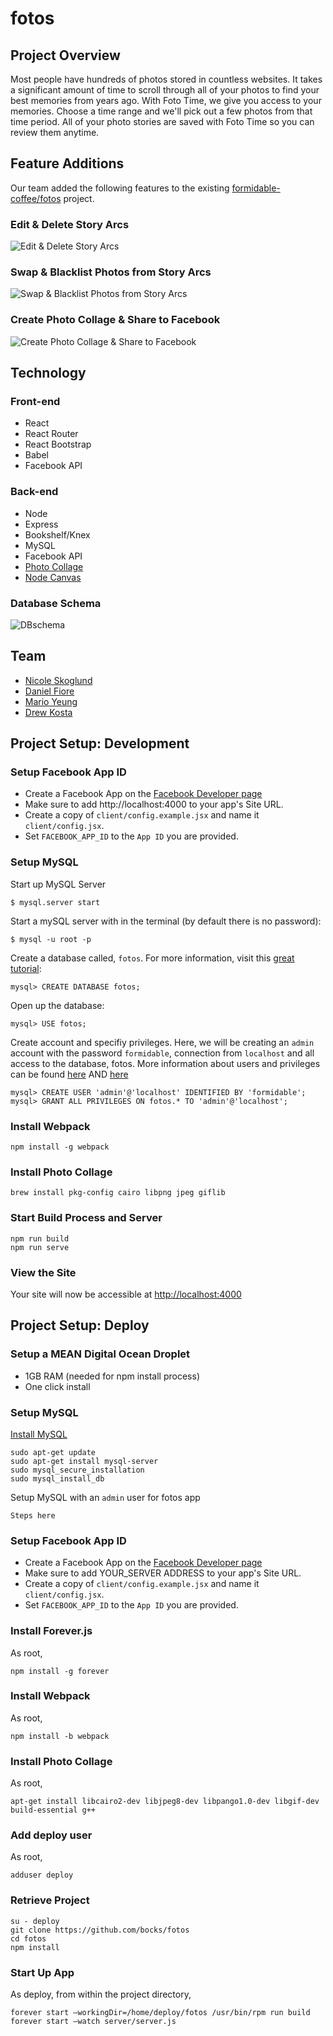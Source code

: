 # fotos

## Project Overview

Most people have hundreds of photos stored in countless websites. It takes a significant amount of time to scroll through all of your photos to find your best memories from years ago. With Foto Time, we give you access to your memories. Choose a time range and we'll pick out a few photos from that time period. All of your photo stories are saved with Foto Time so you can review them anytime.

## Feature Additions

Our team added the following features to the existing [formidable-coffee/fotos](https://github.com/formidable-coffee/fotos) project.

### Edit & Delete Story Arcs

![Edit & Delete Story Arcs](mockups/screen-edit-story-arcs.png)

### Swap & Blacklist Photos from Story Arcs

![Swap & Blacklist Photos from Story Arcs](mockups/screen-swap-photos.png)

### Create Photo Collage & Share to Facebook

![Create Photo Collage & Share to Facebook](mockups/screen-photo-collage.png)

## Technology

### Front-end

* React
* React Router
* React Bootstrap
* Babel
* Facebook API

### Back-end

* Node
* Express
* Bookshelf/Knex
* MySQL
* Facebook API
* [Photo Collage](https://www.npmjs.com/package/photo-collage)
* [Node Canvas](https://github.com/Automattic/node-canvas)

### Database Schema

![DBschema](https://raw.githubusercontent.com/formidable-coffee/fotos/master/server/db/Screen%20Shot%202016-05-30%20at%2015.16.35.png)

## Team

* [Nicole Skoglund](https://github.com/NCSkoglund)
* [Daniel Fiore](https://github.com/taptapdan)
* [Mario Yeung](https://github.com/marioyeung)
* [Drew Kosta](https://github.com/drewkosta)

## Project Setup: Development

### Setup Facebook App ID

* Create a Facebook App on the [Facebook Developer page](https://developers.facebook.com)
* Make sure to add http://localhost:4000 to your app's Site URL.
* Create a copy of `client/config.example.jsx` and name it `client/config.jsx`.
* Set `FACEBOOK_APP_ID` to the `App ID` you are provided.

### Setup MySQL

Start up MySQL Server

	$ mysql.server start

Start a mySQL server with in the terminal (by default there is no password):

	$ mysql -u root -p

Create a database called, `fotos`. For more information, visit this [great tutorial](https://www.digitalocean.com/community/tutorials/a-basic-mysql-tutorial):

	mysql> CREATE DATABASE fotos;

Open up the database:

	mysql> USE fotos;

Create account and specifiy privileges. Here, we will be creating an `admin` account with the password `formidable`, connection from `localhost` and all access to the database, fotos. More information about users and privileges can be found [here](http://dev.mysql.com/doc/refman/5.7/en/adding-users.html "mysql Docs") AND [here](https://www.digitalocean.com/community/tutorials/how-to-create-a-new-user-and-grant-permissions-in-mysql "Digital Ocean's How-to")

	mysql> CREATE USER 'admin'@'localhost' IDENTIFIED BY 'formidable';
	mysql> GRANT ALL PRIVILEGES ON fotos.* TO 'admin'@'localhost';

### Install Webpack

	npm install -g webpack

### Install Photo Collage

	brew install pkg-config cairo libpng jpeg giflib

### Start Build Process and Server

	npm run build
	npm run serve

### View the Site

Your site will now be accessible at [http://localhost:4000](http://localhost:4000)

## Project Setup: Deploy

### Setup a MEAN Digital Ocean Droplet

* 1GB RAM (needed for npm install process)
* One click install

### Setup MySQL

[Install MySQL](https://www.digitalocean.com/community/tutorials/how-to-install-mysql-on-ubuntu-14-04)

	sudo apt-get update
	sudo apt-get install mysql-server
	sudo mysql_secure_installation
	sudo mysql_install_db
	
Setup MySQL with an `admin` user for fotos app

	Steps here	

### Setup Facebook App ID

* Create a Facebook App on the [Facebook Developer page](https://developers.facebook.com)
* Make sure to add YOUR_SERVER ADDRESS to your app's Site URL.
* Create a copy of `client/config.example.jsx` and name it `client/config.jsx`.
* Set `FACEBOOK_APP_ID` to the `App ID` you are provided.

### Install Forever.js

As root,

	npm install -g forever

### Install Webpack

As root,

	npm install -b webpack

### Install Photo Collage

As root,

	apt-get install libcairo2-dev libjpeg8-dev libpango1.0-dev libgif-dev build-essential g++

### Add deploy user

As root,

	adduser deploy

### Retrieve Project

	su - deploy
	git clone https://github.com/bocks/fotos
	cd fotos
	npm install
	
### Start Up App

As deploy, from within the project directory,

	forever start —workingDir=/home/deploy/fotos /usr/bin/rpm run build
	forever start —watch server/server.js